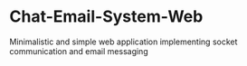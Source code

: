 # Chat-Email-System-Web
Minimalistic and simple web application implementing socket communication and email messaging

